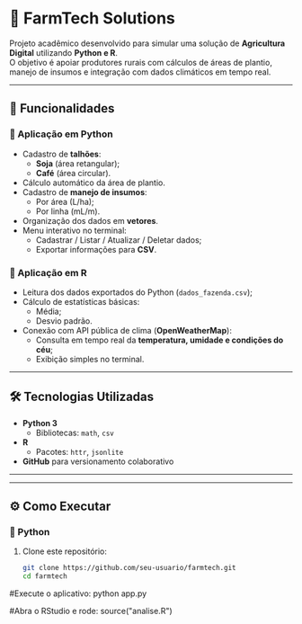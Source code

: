 # 🌱 FarmTech Solutions

Projeto acadêmico desenvolvido para simular uma solução de **Agricultura Digital** utilizando **Python e R**.  
O objetivo é apoiar produtores rurais com cálculos de áreas de plantio, manejo de insumos e integração com dados climáticos em tempo real.

---

## 🚀 Funcionalidades

### 🔹 Aplicação em Python
- Cadastro de **talhões**:
  - **Soja** (área retangular);
  - **Café** (área circular).
- Cálculo automático da área de plantio.
- Cadastro de **manejo de insumos**:
  - Por área (L/ha);
  - Por linha (mL/m).
- Organização dos dados em **vetores**.
- Menu interativo no terminal:
  - Cadastrar / Listar / Atualizar / Deletar dados;
  - Exportar informações para **CSV**.
  
### 🔹 Aplicação em R
- Leitura dos dados exportados do Python (`dados_fazenda.csv`);
- Cálculo de estatísticas básicas:
  - Média;
  - Desvio padrão.
- Conexão com API pública de clima (**OpenWeatherMap**):
  - Consulta em tempo real da **temperatura, umidade e condições do céu**;
  - Exibição simples no terminal.

---

## 🛠️ Tecnologias Utilizadas
- **Python 3**
  - Bibliotecas: `math`, `csv`
- **R**
  - Pacotes: `httr`, `jsonlite`
- **GitHub** para versionamento colaborativo

---


---

## ⚙️ Como Executar

### 🔹 Python
1. Clone este repositório:
   ```bash
   git clone https://github.com/seu-usuario/farmtech.git
   cd farmtech

#Execute o aplicativo:
python app.py

#Abra o RStudio e rode:
source("analise.R")


